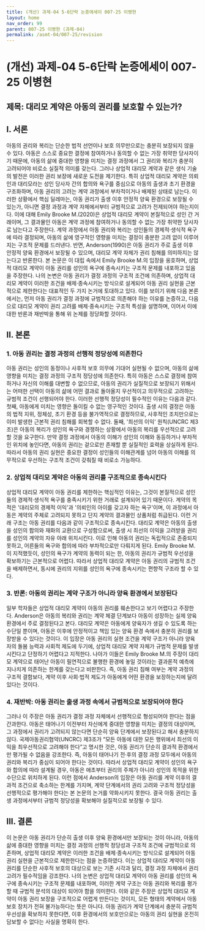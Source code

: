 ```yaml
---
title: (개선) 과제-04 5-6단락 논증에세이 007-25 이병현
layout: home
nav_order: 99
parent: 007-25 이병현 (과제-04)
permalink: /asmt-04/007-25/revision
---
```


# (개선) 과제-04 5-6단락 논증에세이 007-25 이병현 

## 제목: 대리모 계약은 아동의 권리를 보호할 수 있는가? 

## I. 서론

아동의 권리와 복리는 단순한 법적 선언이나 보호 의무만으로는 충분히 보장되지 않을 수 있다. 아동은 스스로 중요한 결정에 참여하거나 동의할 수 없는 가장 취약한 당사자이기 때문에, 아동의 삶에 중대한 영향을 미치는 결정 과정에서 그 권리와 복리가 충분히 고려되어야 비로소 실질적 의미를 갖는다. 그러나 상업적 대리모 계약과 같은 생식 기술의 발전은 이러한 권리 보장에 새로운 도전을 제기한다. 특히 상업적 대리모 계약은 의뢰인과 대리모라는 성인 당사자 간의 합의와 욕구를 중심으로 아동의 출생과 초기 환경을 구조화하며, 아동 권리의 고려는 계약 과정에서 부차적이거나 배제된 상태로 남는다. 이러한 상황에서 핵심 딜레마는, 아동 권리가 출생 이후 안정적 양육 환경으로 보장될 수 있는가, 아니면 결정 과정과 계약 자체에서부터 규범적으로 고려가 전제되어야 하는지이다. 이에 대해 Emily Brooke M.(2020)은 상업적 대리모 계약이 본질적으로 성인 간 거래이며, 그 결과물인 아동은 계약 과정에 참여하거나 동의할 수 없는 가장 취약한 당사자로 남는다고 주장한다. 계약 과정에서 아동 권리와 복리는 성인들의 경제적·생식적 욕구에 따라 결정되며, 아동의 삶에 영구적인 영향을 미치는 결정이 충분한 고려 없이 이루어지는 구조적 문제를 드러낸다. 반면, Anderson(1990)은 아동 권리가 주로 출생 이후 안정적 양육 환경에서 보장될 수 있으며, 대리모 계약 자체가 권리 침해를 의미하지는 않는다고 반론한다. 본 논문은 이 대립 속에서 Emily Brooke M.의 입장을 옹호하며, 상업적 대리모 계약이 아동 권리를 성인의 욕구에 종속시키는 구조적 문제를 내포하고 있음을 주장한다. 나의 논변은 아동 권리가 결정 과정의 구조적 조건에 의존하며, 상업적 대리모 계약이 이러한 조건을 배제·종속시키는 방식으로 설계되어 아동 권리 실현을 근본적으로 제한한다는 대표적인 두 가지 논거에 토대하고 있다. 이를 보이기 위해 다음 본론에서는, 먼저 아동 권리가 결정 과정에 규범적으로 의존해야 하는 이유를 논증하고, 다음으로 대리모 계약이 권리 고려를 배제·종속시키는 구조적 특성을 설명하며, 이어서 이에 대한 반론과 재반박을 통해 위 논제를 정당화할 것이다.

## II. 본론

### 1. 아동 권리는 결정 과정의 선행적 정당성에 의존한다

아동 권리는 성인의 동정이나 사후적 보호 의무에 기대어 실현될 수 없으며, 아동의 삶에 영향을 미치는 결정 과정의 구조적 정당성에 의존한다. 특히 아동은 스스로 결정에 참여하거나 자신의 이해를 대변할 수 없으므로, 아동의 권리가 실질적으로 보장되기 위해서는 어떠한 선택이 아동의 삶에 어떤 결과로 돌아올지 우선적이고 의무적으로 고려하는 규범적 조건이 선행되어야 한다. 이러한 선행적 정당성이 필수적인 이유는 다음과 같다. 첫째, 아동에게 미치는 영향은 돌이킬 수 없는 영구적인 것이다. 출생 시의 결정은 아동의 법적 지위, 정체성, 초기 환경 등을 불가역적으로 결정하므로, 사후적인 조치만으로는 이미 발생한 근본적 권리 침해를 회복할 수 없다. 둘째, '최선의 이익' 원칙(UNCRC 제3조)은 아동의 복리가 성인의 욕구와 경쟁하는 상황에서 아동의 복리를 우선적으로 고려할 것을 요구한다. 만약 결정 과정에서 아동의 이해가 성인의 이해와 동등하거나 부차적인 위치에 놓인다면, 아동의 권리는 겉으로만 존재할 뿐 실질적인 효력을 상실하게 된다. 따라서 아동의 권리 실현은 중요한 결정이 성인들의 이해관계를 넘어 아동의 이해를 의무적으로 우선하는 구조적 조건이 갖춰질 때 비로소 가능하다.

### 2. 상업적 대리모 계약은 아동의 권리를 구조적으로 종속시킨다

상업적 대리모 계약이 아동 권리를 제한하는 핵심적인 이유는, 그것이 본질적으로 성인들의 경제적·생식적 욕구를 충족시키기 위한 거래로 설계되어 있기 때문이다. 계약의 목적은 '대리모의 경제적 이익'과 '의뢰인의 아이를 갖고자 하는 욕구'이며, 이 과정에서 아동은 계약의 주체로 고려되지 못하고 단지 계약의 결과물인 상품처럼 취급된다. 이런 거래 구조는 아동 권리를 다음과 같이 구조적으로 종속시킨다. 대리모 계약은 아동의 출생을 성인의 합의와 재화의 교환으로 구성함으로써, 출생 시 최선의 이익을 고려받을 권리를 성인의 계약의 자유 아래 위치시킨다. 이로 인해 아동의 권리는 독립적으로 존중되지 못하고, 어른들의 욕구와 합의에 따라 부차적으로만 다뤄지게 된다. Emily Brooke M.이 지적했듯이, 성인의 욕구가 계약의 동력이 되는 한, 아동의 권리가 규범적 우선성을 확보하기는 근본적으로 어렵다. 따라서 상업적 대리모 계약은 아동 권리의 규범적 조건을 배제하면서, 동시에 권리의 지위를 성인의 욕구에 종속시키는 편향적 구조라 할 수 있다.

### 3. 반론: 아동의 권리는 계약 구조가 아니라 양육 환경에서 보장된다

일부 학자들은 상업적 대리모 계약이 아동의 권리를 훼손한다고 보기 어렵다고 주장한다. Anderson은 아동의 복리와 권리는 계약 체결 단계보다 아동이 성장하는 실제 양육 환경에서 주로 결정된다고 본다. 대리모 계약은 아동에게 양육자가 생길 수 있도록 하는 수단일 뿐이며, 아동은 이후에 안정적이고 책임 있는 양육 환경 속에서 충분히 권리를 보장받을 수 있다는 것이다. 이 입장은 아동 권리의 실현 조건을 계약 구조가 아니라 양육자의 돌봄 능력과 사회적 제도에 두기에, 상업적 대리모 계약 자체가 규범적 문제를 발생시킨다고 단정하기 어렵다고 지적한다. 나아가 이들은 Emily Brooke M.의 주장이 대리모 계약으로 태어난 아동이 필연적으로 불행한 환경에 놓일 것이라는 결과론적 예측에 지나치게 의존하는 한계를 갖는다고 비판한다. 즉, 아동 권리 침해 여부는 계약 과정의 구조적 결함보다, 계약 이후 사회·법적 제도가 아동에게 어떤 환경을 보장하는지에 달려 있다는 것이다.

### 4. 재반박: 아동 권리는 출생 과정 속에서 규범적으로 보장되어야 한다

그러나 이 주장은 아동 권리가 결정 과정 자체에서 선행적으로 형성되어야 한다는 점을 간과한다. 아동은 태어나기 이전부터 자신에게 중대한 영향을 미치는 결정의 대상이며, 그 과정에서 권리가 고려되지 않는다면 단순히 양육 단계에서 보장된다고 해서 충분하지 않다. 국제아동권리협약(UNCRC) 제3조가 “모든 아동에 대한 모든 행위에서 최선의 이익을 최우선적으로 고려해야 한다”고 명시한 것은, 아동 권리가 단순히 결과적 환경에서만 평가될 수 없음을 강조한다. 즉, 아동이 태어나기 전·후의 결정 과정 모두에서 아동의 권리와 복리가 중심이 되어야 한다는 것이다. 따라서 상업적 대리모 계약이 성인의 욕구와 합의에 따라 설계될 경우, 아동은 애초부터 권리의 주체가 아니라 성인의 목적을 위한 수단으로 위치하게 된다. 이런 점에서 Anderson의 입장은 아동 권리를 계약 이후의 결과적 조건으로 축소하는 한계를 가지며, 계약 단계에서의 권리 고려와 구조적 정당성을 선행적으로 평가해야 한다는 본 논문의 논거를 약화시키지 못한다. 결국 아동 권리는 출생 과정에서부터 규범적 정당성을 확보해야 실질적으로 보장될 수 있다.

## III. 결론

이 논문은 아동 권리가 단순히 출생 이후 양육 환경에서만 보장되는 것이 아니라, 아동의 삶에 중대한 영향을 미치는 결정 과정의 선행적 정당성과 구조적 조건에 규범적으로 의존하며, 상업적 대리모 계약은 이러한 조건을 배제·종속시키는 방식으로 설계되어 아동 권리 실현을 근본적으로 제한한다는 점을 논증하였다. 이는 상업적 대리모 계약이 아동 권리를 단순한 사후적 보호의 대상으로 보는 기존 시각과 달리, 결정 과정 자체에서 권리 고려가 필수적임을 강조한다. 나의 논변은 상업적 대리모 계약이 아동 권리를 성인의 욕구에 종속시키는 구조적 문제를 내포하며, 이러한 계약 구조는 아동 권리와 복리를 평가할 때 규범적 분석의 대상이 되어야 함을 의미한다. 이와 같은 주장은 상업적 대리모 계약이 아동 권리 보장을 구조적으로 어렵게 만든다는 것이지, 모든 형태의 계약에서 아동 보호 장치가 전혀 불가능하다는 뜻은 아니다. 아동 권리가 계약 단계에서 충분히 규범적 우선성을 확보하지 못한다면, 이후 환경에서의 보호만으로는 아동의 권리 실현을 온전히 담보할 수 없다는 사실을 명확히 한다.